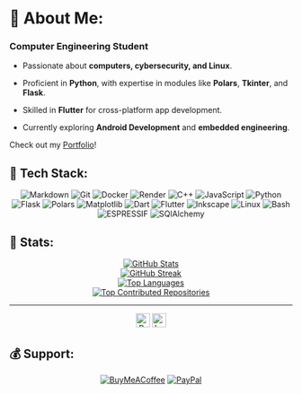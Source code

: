 

# 💫 About Me:

### **Computer Engineering Student**  

- Passionate about **computers, cybersecurity, and Linux**.  

- Proficient in **Python**, with expertise in modules like **Polars**, **Tkinter**, and **Flask**.  

- Skilled in **Flutter** for cross-platform app development.  

- Currently exploring **Android Development** and **embedded engineering**.  

Check out my [Portfolio](https://gabbar-v7.framer.website)!  

## 🎉 Tech Stack:
<div align="center">

<img src="https://img.shields.io/badge/Markdown-white.svg?style=for-the-badge&logo=Markdown&logoColor=white&color=black" alt="Markdown">
<img src="https://img.shields.io/badge/Git-white.svg?style=for-the-badge&logo=Git&logoColor=white&color=black" alt="Git">
<img src="https://img.shields.io/badge/Docker-white.svg?style=for-the-badge&logo=Docker&logoColor=white&color=black" alt="Docker">
<img src="https://img.shields.io/badge/Render-white.svg?style=for-the-badge&logo=Render&logoColor=white&color=black" alt="Render">
<img src="https://img.shields.io/badge/C++-white.svg?style=for-the-badge&logo=C%2B%2B&logoColor=white&color=black" alt="C++">
<img src="https://img.shields.io/badge/JavaScript-white.svg?style=for-the-badge&logo=JavaScript&logoColor=white&color=black" alt="JavaScript">
<img src="https://img.shields.io/badge/Python-white.svg?style=for-the-badge&logo=Python&logoColor=white&color=black" alt="Python">
<img src="https://img.shields.io/badge/Flask-white.svg?style=for-the-badge&logo=Flask&logoColor=white&color=black" alt="Flask">
<img src="https://img.shields.io/badge/Polars-white.svg?style=for-the-badge&logo=Polars&logoColor=white&color=black" alt="Polars">
<img src="https://img.shields.io/badge/Matplotlib-white.svg?style=for-the-badge&logo=Matplotlib&logoColor=white&color=black" alt="Matplotlib">
<img src="https://img.shields.io/badge/Dart-white.svg?style=for-the-badge&logo=Dart&logoColor=white&color=black" alt="Dart">
<img src="https://img.shields.io/badge/Flutter-white.svg?style=for-the-badge&logo=Flutter&logoColor=white&color=black" alt="Flutter">
<img src="https://img.shields.io/badge/Inkscape-white.svg?style=for-the-badge&logo=Inkscape&logoColor=white&color=black" alt="Inkscape">
<img src="https://img.shields.io/badge/Linux-white.svg?style=for-the-badge&logo=Linux&logoColor=white&color=black" alt="Linux">
<img src="https://img.shields.io/badge/GNU%20Bash-white.svg?style=for-the-badge&logo=GNU-Bash&logoColor=white&color=black" alt="Bash">
<img src="https://img.shields.io/badge/Espressif-white.svg?style=for-the-badge&logo=Espressif&logoColor=white&color=black" alt="ESPRESSIF">
<img src="https://img.shields.io/badge/SQLAlchemy-white.svg?style=for-the-badge&logo=SQLAlchemy&logoColor=white&color=black" alt="SQlAlchemy">

</div>

## 💾 Stats:
<div align="center">
  <a href="#"><img src="https://github-readme-stats.vercel.app/api?username=Gabbar-v7&theme=algolia&hide_border=false&include_all_commits=true&count_private=false" alt="GitHub Stats"></a>
  <br/>
  <a href="#"><img src="https://github-readme-streak-stats.herokuapp.com/?user=Gabbar-v7&theme=algolia&hide_border=false" alt="GitHub Streak"></a>
  <br/>
  <a href="#"><img src="https://github-readme-stats.vercel.app/api/top-langs/?username=Gabbar-v7&theme=algolia&hide_border=false&include_all_commits=true&count_private=false&layout=compact" alt="Top Languages"></a>
  <br/>
  <a href="#"><img src="https://github-contributor-stats.vercel.app/api?username=Gabbar-v7&limit=5&theme=dark&combine_all_yearly_contributions=true" alt="Top Contributed Repositories"></a>
</div>

----
<div align="center">
  <a href="#"><img alt="ProfileViewCount" src="https://visitcount.itsvg.in/api?id=Gabbar-v7&icon=0&color=0" height="25"></a>
  <a href="https://leetcode.com/Gabbar-v7/"><img alt="LeetCode" src="https://img.shields.io/badge/dynamic/json?style=flat&labelColor=black&color=%23ffa116&label=Solved&query=solved&url=https%3A%2F%2Fleetcode-badge.vercel.app%2Fapi%2Fusers%2FGabbar-v7&logo=leetcode&logoColor=yellow" height="25"></a>
</div>

## 💰 Support:
<div align="center">

  [![BuyMeACoffee](https://img.shields.io/badge/Buy%20Me%20a%20Coffee-ffdd00?style=for-the-badge&logo=buy-me-a-coffee&logoColor=black)](https://buymeacoffee.com/Gabbar_v7)
  [![PayPal](https://img.shields.io/badge/PayPal-00457C?style=for-the-badge&logo=paypal&logoColor=white)](https://www.paypal.me/GabbarShall)
  
</div>



<!-- <a href=" "><img src=" " alt=" " height="25"></a> -->
